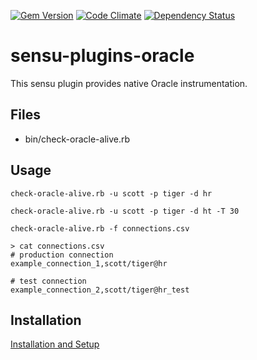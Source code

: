 
[![Gem Version](https://badge.fury.io/rb/sensu-plugins-oracle.svg)](https://badge.fury.io/rb/sensu-plugins-oracle)
[![Code Climate](https://codeclimate.com/github/thomis/sensu-plugins-oracle/badges/gpa.svg)](https://codeclimate.com/github/thomis/sensu-plugins-oracle)
[![Dependency Status](https://gemnasium.com/badges/github.com/thomis/sensu-plugins-oracle.svg)](https://gemnasium.com/github.com/thomis/sensu-plugins-oracle)

# sensu-plugins-oracle

This sensu plugin provides native Oracle instrumentation.

## Files
 * bin/check-oracle-alive.rb

## Usage

  ```
  check-oracle-alive.rb -u scott -p tiger -d hr

  check-oracle-alive.rb -u scott -p tiger -d ht -T 30
  ```

  ```
  check-oracle-alive.rb -f connections.csv

  > cat connections.csv
  # production connection
  example_connection_1,scott/tiger@hr

  # test connection
  example_connection_2,scott/tiger@hr_test

  ```

## Installation

[Installation and Setup](http://sensu-plugins.io/docs/installation_instructions.html)
